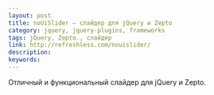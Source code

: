 ```yaml
---
layout: post
title: noUiSlider — слайдер для jQuery и Zepto
category: jquery, jquery-plugins, frameworks
tags: jQuery, Zepto., слайдер
link: http://refreshless.com/nouislider/
description:
keywords:
---
```


<p>Отличный и функциональный слайдер для jQuery и Zepto.</p>
